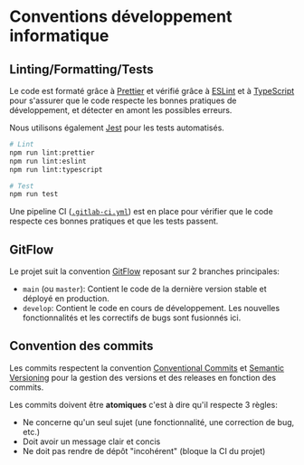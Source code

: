 # Conventions développement informatique

## Linting/Formatting/Tests

Le code est formaté grâce à [Prettier](https://prettier.io/) et vérifié grâce à [ESLint](https://eslint.org/) et à [TypeScript](https://www.typescriptlang.org/) pour s'assurer que le code respecte les bonnes pratiques de développement, et détecter en amont les possibles erreurs.

Nous utilisons également [Jest](https://jestjs.io/) pour les tests automatisés.

```sh
# Lint
npm run lint:prettier
npm run lint:eslint
npm run lint:typescript

# Test
npm run test
```

Une pipeline CI ([`.gitlab-ci.yml`](.gitlab-ci.yml)) est en place pour vérifier que le code respecte ces bonnes pratiques et que les tests passent.

## GitFlow

Le projet suit la convention [GitFlow](https://nvie.com/posts/a-successful-git-branching-model/) reposant sur 2 branches principales:

- `main` (ou `master`): Contient le code de la dernière version stable et déployé en production.
- `develop`: Contient le code en cours de développement. Les nouvelles fonctionnalités et les correctifs de bugs sont fusionnés ici.

## Convention des commits

Les commits respectent la convention [Conventional Commits](https://www.conventionalcommits.org/) et [Semantic Versioning](https://semver.org/) pour la gestion des versions et des releases en fonction des commits.

Les commits doivent être **atomiques** c'est à dire qu'il respecte 3 règles:

- Ne concerne qu'un seul sujet (une fonctionnalité, une correction de bug, etc.)
- Doit avoir un message clair et concis
- Ne doit pas rendre de dépôt "incohérent" (bloque la CI du projet)
